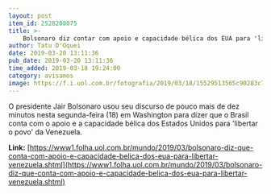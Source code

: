 ```yaml
---
layout: post
item_id: 2528208075
title: >-
    Bolsonaro diz contar com apoio e capacidade bélica dos EUA para 'libertar Venezuela'
author: Tatu D'Oquei
date: 2019-03-20 13:11:36
pub_date: 2019-03-20 13:11:36
time_added: 2019-03-18 19:24:00
category: avisamos
image: https://f.i.uol.com.br/fotografia/2019/03/18/15529513565c90283c7ce33_1552951356_3x2_rt.jpg
---
```


O presidente Jair Bolsonaro usou seu discurso de pouco mais de dez minutos nesta segunda-feira (18) em Washington para dizer que o Brasil conta com o apoio e a capacidade bélica dos Estados Unidos para 'libertar o povo' da Venezuela.

**Link:** [https://www1.folha.uol.com.br/mundo/2019/03/bolsonaro-diz-que-conta-com-apoio-e-capacidade-belica-dos-eua-para-libertar-venezuela.shtml](https://www1.folha.uol.com.br/mundo/2019/03/bolsonaro-diz-que-conta-com-apoio-e-capacidade-belica-dos-eua-para-libertar-venezuela.shtml)

